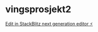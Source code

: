 # vingsprosjekt2

[Edit in StackBlitz next generation editor ⚡️](https://stackblitz.com/~/github.com/OsteroyergoyJA/vingsprosjekt2)